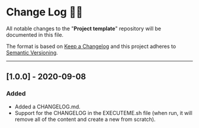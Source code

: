 # **Change Log** 📜📝

All notable changes to the "**Project template**" repository will be documented in this file.

The format is based on [Keep a Changelog](https://keepachangelog.com/en/1.0.0/) and this project adheres to [Semantic Versioning](https://semver.org/spec/v2.0.0.html).

---

## [**1.0.0**] - 2020-09-08

### Added

* Added a CHANGELOG.md.
* Support for the CHANGELOG in the EXECUTEME.sh file (when run, it will remove all of the content and create a new from scratch).
